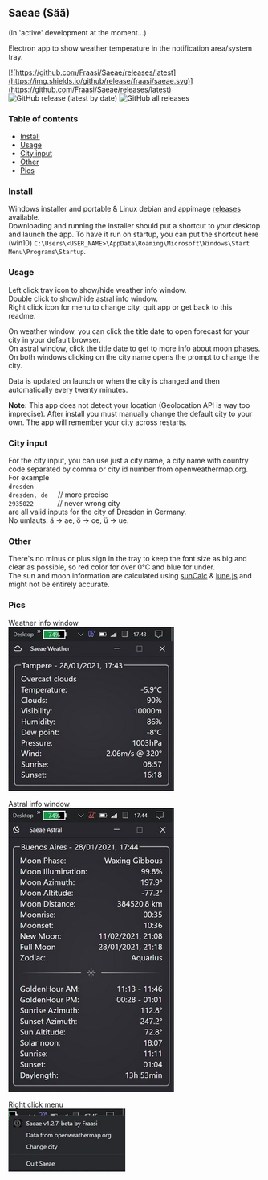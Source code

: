 ## Saeae (Sää)  

(In 'active' development at the moment...)  

Electron app to show weather temperature in the notification area/system tray.  

[![https://github.com/Fraasi/Saeae/releases/latest](https://img.shields.io/github/release/fraasi/saeae.svg)](https://github.com/Fraasi/Saeae/releases/latest) ![GitHub release (latest by date)](https://img.shields.io/github/downloads/fraasi/saeae/latest/total) ![GitHub all releases](https://img.shields.io/github/downloads/fraasi/saeae/total?label=total%20downloads)

### Table of contents
* [Install](#Install)
* [Usage](#Usage)
* [City input](#City-input)
* [Other](#Other)
* [Pics](#Pics)

### Install
Windows installer and portable & Linux debian and appimage [releases](https://github.com/Fraasi/Saeae/releases) available.  
Downloading and running the installer should put a shortcut to your desktop and launch the app. To have it run on startup, you can put the shortcut here (win10) `C:\Users\<USER_NAME>\AppData\Roaming\Microsoft\Windows\Start Menu\Programs\Startup`.  
<!-- windows setup & portable & Appimage now have autoupdater (1.2.7-beta), which should notify if there is a new release and give a choice to download it or not -->

### Usage  
Left click tray icon to show/hide weather info window.  
Double click to show/hide astral info window.  
Right click icon for menu to change city, quit app or get back to this readme.  

On weather window, you can click the title date to open forecast for your city in your default browser.  
On astral window, click the title date to get to more info about moon phases.  
On both windows clicking on the city name opens the prompt to change the city.

Data is updated on launch or when the city is changed and then automatically every twenty minutes.  

**Note:** This app does not detect your location (Geolocation API is way too imprecise). After install you must manually change the default city to your own. The app will remember your city across restarts.

### City input  
For the city input, you can use just a city name, a city name with country code separated by comma or city id number from openweathermap.org.  
For example  
`dresden`  
`dresden, de`  &nbsp;&nbsp;&nbsp;&nbsp;// more precise  
`2935022`  &nbsp;&nbsp;&nbsp;&nbsp;&nbsp;&nbsp;&nbsp;&nbsp;&nbsp;&nbsp;&nbsp;// never wrong city  
are all valid inputs for the city of Dresden in Germany.  
No umlauts: ä -> ae, ö -> oe, ü -> ue.  

### Other  
There's no minus or plus sign in the tray to keep the font size as big and clear as possible, so red color for over 0&deg;C and blue for under.  
The sun and moon information are calculated using [sunCalc](https://github.com/mourner/suncalc) & [lune.js](https://github.com/ryanseys/lune) and might not be entirely accurate. 


### Pics

Weather info window   
![left click](pics/weather_pic.jpg)

Astral info window  
![double left click](pics/astral_pic.jpg)  

Right click menu  
![right click](pics/right_click.jpg)  


<!-- icons from https://www.s-ings.com/typicons/ & material.io/tools/icons-->
